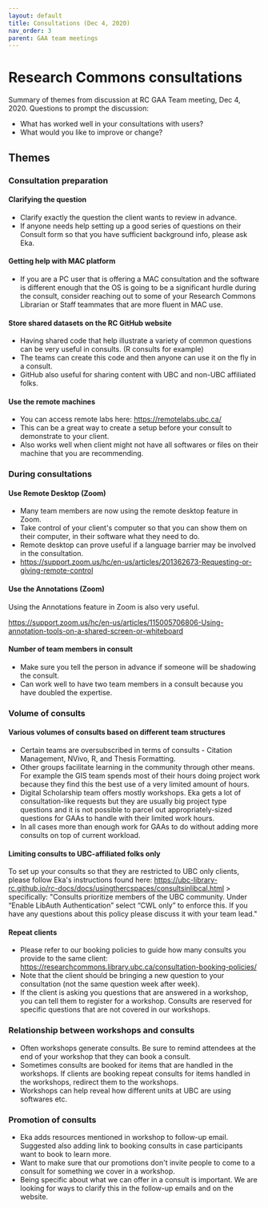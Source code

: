 ```yaml
---
layout: default
title: Consultations (Dec 4, 2020)
nav_order: 3
parent: GAA team meetings
---
```

# Research Commons consultations
Summary of themes from discussion at RC GAA Team meeting, Dec 4, 2020. Questions to prompt the discussion:

- What has worked well in your consultations with users?
- What would you like to improve or change?

## Themes

### Consultation preparation

#### Clarifying the question

- Clarify exactly the question the client wants to review in advance.
- If anyone needs help setting up a good series of questions on their Consult form so that you have sufficient background info, please ask Eka.

#### Getting help with MAC platform

- If you are a PC user that is offering a MAC consultation and the software is different enough that the OS is going to be a significant hurdle during the consult, consider reaching out to some of your Research Commons Librarian or Staff teammates that are more fluent in MAC use. 

#### Store shared datasets on the RC GitHub website

- Having shared code that help illustrate a variety of common questions can be very useful in consults. (R consults for example)
- The teams can create this code and then anyone can use it on the fly in a consult.
- GitHub also useful for sharing content with UBC and non-UBC affiliated folks.

#### Use the remote machines 

- You can access remote labs here: https://remotelabs.ubc.ca/
- This can be a great way to create a setup before your consult to demonstrate to your client. 
- Also works well when client might not have all softwares or files on their machine that you are recommending.

### During consultations

#### Use Remote Desktop (Zoom) 

- Many team members are now using the remote desktop feature in Zoom.
- Take control of your client's computer so that you can show them on their computer, in their software what they need to do.
- Remote desktop can prove useful if a language barrier may be involved in the consultation.
- https://support.zoom.us/hc/en-us/articles/201362673-Requesting-or-giving-remote-control

#### Use the Annotations (Zoom)

Using the Annotations feature in Zoom is also very useful.

https://support.zoom.us/hc/en-us/articles/115005706806-Using-annotation-tools-on-a-shared-screen-or-whiteboard

#### Number of team members in consult

- Make sure you tell the person in advance if someone will be shadowing the consult.
- Can work well to have two team members in a consult because you have doubled the expertise.

### Volume of consults

#### Various volumes of consults based on different team structures

- Certain teams are oversubscribed in terms of consults - Citation Management, NVivo, R, and Thesis Formatting.
- Other groups facilitate learning in the community through other means. For example the GIS team spends most of their hours doing project work because they find this the best use of a very limited amount of hours.
- Digital Scholarship team offers mostly workshops. Eka gets a lot of consultation-like requests but they are usually big project type questions and it is not possible to parcel out appropriately-sized questions for GAAs to handle with their limited work hours. 
- In all cases more than enough work for GAAs to do without adding more consults on top of current workload.

#### Limiting consults to UBC-affiliated folks only

To set up your consults so that they are restricted to UBC only clients, please follow Eka's instructions found here:  https://ubc-library-rc.github.io/rc-docs/docs/usingthercspaces/consultsinlibcal.html > specifically: "Consults prioritize members of the UBC community. Under “Enable LibAuth Authentication” select “CWL only” to enforce this. If you have any questions about this policy please discuss it with your team lead."

#### Repeat clients

- Please refer to our booking policies to guide how many consults you provide to the same client: https://researchcommons.library.ubc.ca/consultation-booking-policies/
- Note that the client should be bringing a new question to your consultation (not the same question week after week).
- If the client is asking you questions that are answered in a workshop, you can tell them to register for a workshop. Consults are reserved for specific questions that are not covered in our workshops.

### Relationship between workshops and consults

- Often workshops generate consults. Be sure to remind attendees at the end of your workshop that they can book a consult.
- Sometimes consults are booked for items that are handled in the workshops. If clients are booking repeat consults for items handled in the workshops, redirect them to the workshops.
- Workshops can help reveal how different units at UBC are using softwares etc.

### Promotion of consults

- Eka adds resources mentioned in workshop to follow-up email. Suggested also adding link to booking consults in case participants want to book to learn more.
- Want to make sure that our promotions don't invite people to come to a consult for something we cover in a workshop.
- Being specific about what we can offer in a consult is important. We are looking for ways to clarify this in the follow-up emails and on the website.